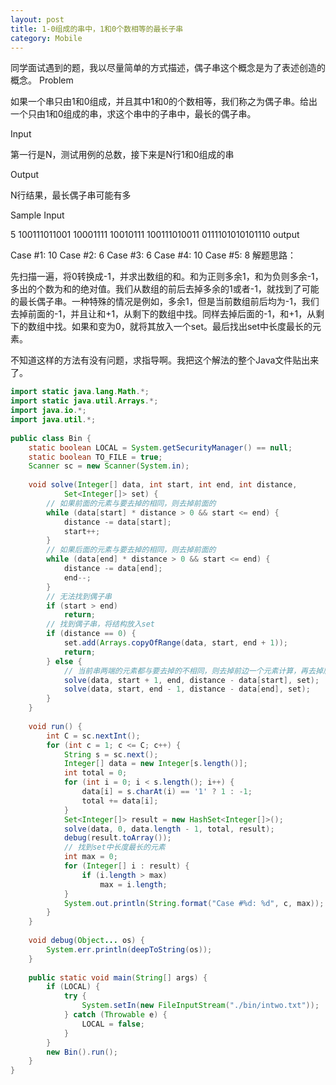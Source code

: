 ```yaml
---
layout: post
title: 1-0组成的串中，1和0个数相等的最长子串
category: Mobile
---
```


同学面试遇到的题，我以尽量简单的方式描述，偶子串这个概念是为了表述创造的概念。
Problem

如果一个串只由1和0组成，并且其中1和0的个数相等，我们称之为偶子串。给出一个只由1和0组成的串，求这个串中的子串中，最长的偶子串。

Input

第一行是N，测试用例的总数，接下来是N行1和0组成的串

Output

N行结果，最长偶子串可能有多

Sample
Input

5
100111011001
10001111
10010111
100111010011
0111101010101110
output

Case #1: 10
Case #2: 6
Case #3: 6
Case #4: 10
Case #5: 8
解题思路：

先扫描一遍，将0转换成-1，并求出数组的和。和为正则多余1，和为负则多余-1，多出的个数为和的绝对值。我们从数组的前后去掉多余的1或者-1，就找到了可能的最长偶子串。一种特殊的情况是例如，多余1，但是当前数组前后均为-1，我们去掉前面的-1，并且让和+1，从剩下的数组中找。同样去掉后面的-1，和+1，从剩下的数组中找。如果和变为0，就将其放入一个set。最后找出set中长度最长的元素。

不知道这样的方法有没有问题，求指导啊。我把这个解法的整个Java文件贴出来了。

```java
import static java.lang.Math.*;  
import static java.util.Arrays.*;  
import java.io.*;  
import java.util.*;  
  
public class Bin {  
    static boolean LOCAL = System.getSecurityManager() == null;  
    static boolean TO_FILE = true;  
    Scanner sc = new Scanner(System.in);  
  
    void solve(Integer[] data, int start, int end, int distance,  
            Set<Integer[]> set) {  
        // 如果前面的元素与要去掉的相同，则去掉前面的  
        while (data[start] * distance > 0 && start <= end) {  
            distance -= data[start];  
            start++;  
        }  
        // 如果后面的元素与要去掉的相同，则去掉前面的  
        while (data[end] * distance > 0 && start <= end) {  
            distance -= data[end];  
            end--;  
        }  
        // 无法找到偶子串  
        if (start > end)  
            return;  
        // 找到偶子串，将结构放入set  
        if (distance == 0) {  
            set.add(Arrays.copyOfRange(data, start, end + 1));  
            return;  
        } else {  
            // 当前串两端的元素都与要去掉的不相同，则去掉前边一个元素计算，再去掉后边一个元素计算  
            solve(data, start + 1, end, distance - data[start], set);  
            solve(data, start, end - 1, distance - data[end], set);  
        }  
    }  
  
    void run() {  
        int C = sc.nextInt();  
        for (int c = 1; c <= C; c++) {  
            String s = sc.next();  
            Integer[] data = new Integer[s.length()];  
            int total = 0;  
            for (int i = 0; i < s.length(); i++) {  
                data[i] = s.charAt(i) == '1' ? 1 : -1;  
                total += data[i];  
            }  
            Set<Integer[]> result = new HashSet<Integer[]>();  
            solve(data, 0, data.length - 1, total, result);  
            debug(result.toArray());  
            // 找到set中长度最长的元素  
            int max = 0;  
            for (Integer[] i : result) {  
                if (i.length > max)  
                    max = i.length;  
            }  
            System.out.println(String.format("Case #%d: %d", c, max));  
        }  
    }  
  
    void debug(Object... os) {  
        System.err.println(deepToString(os));  
    }  
  
    public static void main(String[] args) {  
        if (LOCAL) {  
            try {  
                System.setIn(new FileInputStream("./bin/intwo.txt"));  
            } catch (Throwable e) {  
                LOCAL = false;  
            }  
        }  
        new Bin().run();  
    }  
} 
```